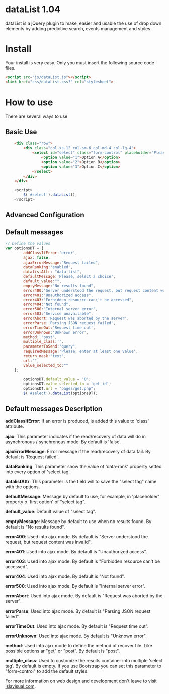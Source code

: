 # dataList 1.04
dataList is a jQuery plugin to make, easier and usable the use of drop down elements by adding predictive search, events management and styles.

Install
=======
Your install is very easy. Only you must insert the following source code files.
```html
<script src="js/dataList.js"></script>
<link href="css/dataList.css?" rel="stylesheet">
```

How to use
==========
There are several ways to use

Basic Use
---------
```html
    <div class="row">
        <div class="col-xs-12 col-sm-6 col-md-4 col-lg-4">
            <select id="select" class="form-control" placeholder="Please, enter a choice">
                <option value="1">Option A</option>
                <option value="2">Option B</option>
                <option value="3">Option C</option>
            </select>
        </div>
    </div>
```
```javascript
    <script>
        $('#select').dataList();
    </script>
```

Advanced Configuration
----------------------

Default messages
----------------
```javascript
// Define the values
var optionsDT = {
        addClassIfError:'error',
        ajax: false,
        ajaxErrorMessage:"Request failed",
        dataRanking:'enabled',
        datalistAttr: "data-list",
        defaultMessage:'Please, select a choice',
        default_value:"",
        emptyMessage:"No results found",
        error400:"Server understood the request, but request content was invalid",
        error401:"Unauthorized access",
        error403:"Forbidden resource can\'t be accessed",
        error404:"Not found",
        error500:"Internal server error",
        error503:"Service unavailable",
        errorAbort:'Request was aborted by the server',
        errorParse:'Parsing JSON request failed',
        errorTimeOut:'Request time out',
        errorUnknown:'Unknown error',
        method: "post",
        multiple_class:'',
        parameterToSend:"query",
        requiredMessage:'Please, enter at least one value',
        return_mask:"text",
        url:"",
        value_selected_to:""
    };
    
        optionsDT.default_value = '0';
        optionsDT.value_selected_to = 'get_id';
        optionsDT.url = "pages/get.php";
        $('#select').dataList(optionsDT);
```
Default messages Description
----------------------------
<b>addClassIfError</b>: If an error is produced, is added this value to 'class' attribute.

<b>ajax</b>: This parameter indicates if the read/recovery of data will do in asynchronous / synchronous mode. By default is 'false'.

<b>ajaxErrorMessage</b>: Error message if the read/recovery of data fail. By default is 'Request failed'.

<b>dataRanking</b>: This parameter show the value of 'data-rank' property setted into every option of 'select tag'.

<b>datalistAttr</b>: This parameter is the field will to save the "select tag" name with the options.

<b>defaultMessage</b>: Message by default to use, for example, in 'placeholder' property o 'first option' of "select tag".

<b>default_value</b>: Default value of "select tag".

<b>emptyMessage</b>: Message by default to use when no results found. By default is "No results found".

<b>error400</b>: Used into ajax mode. By default is "Server understood the request, but request content was invalid".

<b>error401</b>: Used into ajax mode. By default is "Unauthorized access".

<b>error403</b>: Used into ajax mode. By default is "Forbidden resource can\'t be accessed".

<b>error404</b>: Used into ajax mode. By default is "Not found".

<b>error500</b>: Used into ajax mode. By default is "Internal server error".

<b>errorAbort</b>: Used into ajax mode. By default is "Request was aborted by the server".

<b>errorParse</b>: Used into ajax mode. By default is "Parsing JSON request failed".

<b>errorTimeOut</b>: Used into ajax mode. By default is "Request time out".

<b>errorUnknown</b>: Used into ajax mode. By default is "Unknown error".

<b>method</b>: Used into ajax mode to define the method of recover file. Like possible options ar "get" or "post". By default is "post".

<b>multiple_class</b>: Used to customize the results container into multiple 'select tag'. By default is empty. If you use Bootstrap you can set this parameter to "form-control" to add the default styles.



For more information on web design and development don't leave to visit <a target="_blank"  href="http://www.islavisual.com/articulos/desarrollo_web/">islavisual.com</a>.
